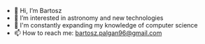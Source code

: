 - 👋 Hi, I’m Bartosz
- 👀 I’m interested in astronomy and new technologies
- 🌱 I'm constantly expanding my knowledge of computer science
- 📫 How to reach me: bartosz.palgan96@gmail.com
<!---
BartoszPalgan/BartoszPalgan is a ✨ special ✨ repository because its `README.md` (this file) appears on your GitHub profile.
You can click the Preview link to take a look at your changes.
--->
